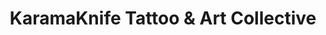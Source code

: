 ---
title: "KaramaKnife Tattoo & Art Collective"
url: /jackson/karamaknife-tattoo-und-art-collective/
shop: Tattoo
---